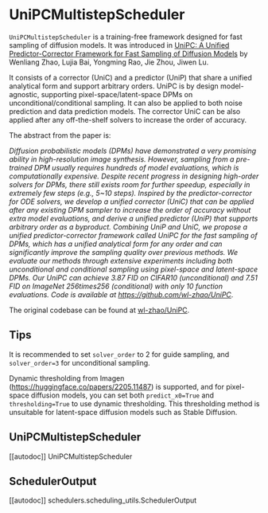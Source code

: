 <!--Copyright 2023 The HuggingFace Team. All rights reserved.

Licensed under the Apache License, Version 2.0 (the "License"); you may not use this file except in compliance with
the License. You may obtain a copy of the License at

http://www.apache.org/licenses/LICENSE-2.0

Unless required by applicable law or agreed to in writing, software distributed under the License is distributed on
an "AS IS" BASIS, WITHOUT WARRANTIES OR CONDITIONS OF ANY KIND, either express or implied. See the License for the
specific language governing permissions and limitations under the License.
-->

# UniPCMultistepScheduler

`UniPCMultistepScheduler` is a training-free framework designed for fast sampling of diffusion models. It was introduced in [UniPC: A Unified Predictor-Corrector Framework for Fast Sampling of Diffusion Models](https://huggingface.co/papers/2302.04867) by Wenliang Zhao, Lujia Bai, Yongming Rao, Jie Zhou, Jiwen Lu.

It consists of a corrector (UniC) and a predictor (UniP) that share a unified analytical form and support arbitrary orders.
UniPC is by design model-agnostic, supporting pixel-space/latent-space DPMs on unconditional/conditional sampling. It can also be applied to both noise prediction and data prediction models. The corrector UniC can be also applied after any off-the-shelf solvers to increase the order of accuracy.

The abstract from the paper is:

*Diffusion probabilistic models (DPMs) have demonstrated a very promising ability in high-resolution image synthesis. However, sampling from a pre-trained DPM usually requires hundreds of model evaluations, which is computationally expensive. Despite recent progress in designing high-order solvers for DPMs, there still exists room for further speedup, especially in extremely few steps (e.g., 5~10 steps). Inspired by the predictor-corrector for ODE solvers, we develop a unified corrector (UniC) that can be applied after any existing DPM sampler to increase the order of accuracy without extra model evaluations, and derive a unified predictor (UniP) that supports arbitrary order as a byproduct. Combining UniP and UniC, we propose a unified predictor-corrector framework called UniPC for the fast sampling of DPMs, which has a unified analytical form for any order and can significantly improve the sampling quality over previous methods. We evaluate our methods through extensive experiments including both unconditional and conditional sampling using pixel-space and latent-space DPMs. Our UniPC can achieve 3.87 FID on CIFAR10 (unconditional) and 7.51 FID on ImageNet 256times256 (conditional) with only 10 function evaluations. Code is available at https://github.com/wl-zhao/UniPC*.

The original codebase can be found at [wl-zhao/UniPC](https://github.com/wl-zhao/UniPC).

## Tips

It is recommended to set `solver_order` to 2 for guide sampling, and `solver_order=3` for unconditional sampling.

Dynamic thresholding from Imagen (https://huggingface.co/papers/2205.11487) is supported, and for pixel-space
diffusion models, you can set both `predict_x0=True` and `thresholding=True` to use dynamic thresholding. This thresholding method is unsuitable for latent-space diffusion models such as Stable Diffusion.

## UniPCMultistepScheduler
[[autodoc]] UniPCMultistepScheduler

## SchedulerOutput
[[autodoc]] schedulers.scheduling_utils.SchedulerOutput